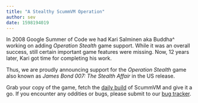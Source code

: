 ```yaml
---
title: "A Stealthy ScummVM Operation"
author: sev
date: 1598194019
---
```


In 2008 Google Summer of Code we had Kari Salminen aka Buddha^ working on adding <i>Operation Stealth</i> game support. While it was an overall success, still certain important game features were missing. Now, 12 years later, Kari got time for completing his work.

Thus, we are proudly announcing support for the <i>Operation Stealth</i> game also known as <i>James Bond 007: The Stealth Affair</i> in the US release.

Grab your copy of the game, fetch the [daily build](https://buildbot.scummvm.org/builds.html) of ScummVM and give it a go. If you encounter any oddities or bugs, please submit to our [bug tracker](https://bugs.scummvm.org/).
